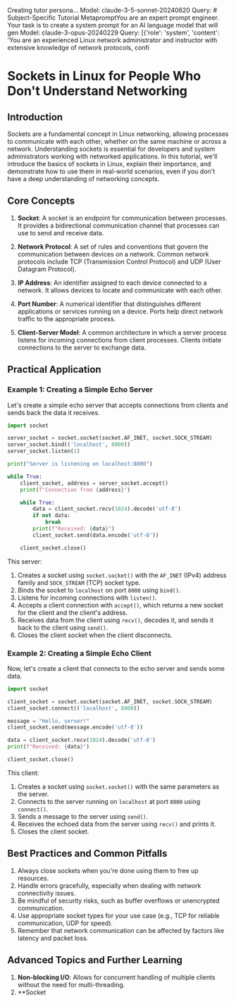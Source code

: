 Creating tutor persona...
Model: claude-3-5-sonnet-20240620   Query: # Subject-Specific Tutorial MetapromptYou are an expert prompt engineer. Your task is to create a system prompt for an AI language model that will gen
Model: claude-3-opus-20240229   Query: [{'role': 'system', 'content': 'You are an experienced Linux network administrator and instructor with extensive knowledge of network protocols, confi
# Sockets in Linux for People Who Don't Understand Networking

## Introduction

Sockets are a fundamental concept in Linux networking, allowing processes to communicate with each other, whether on the same machine or across a network. Understanding sockets is essential for developers and system administrators working with networked applications. In this tutorial, we'll introduce the basics of sockets in Linux, explain their importance, and demonstrate how to use them in real-world scenarios, even if you don't have a deep understanding of networking concepts.

## Core Concepts

1. **Socket**: A socket is an endpoint for communication between processes. It provides a bidirectional communication channel that processes can use to send and receive data.

2. **Network Protocol**: A set of rules and conventions that govern the communication between devices on a network. Common network protocols include TCP (Transmission Control Protocol) and UDP (User Datagram Protocol).

3. **IP Address**: An identifier assigned to each device connected to a network. It allows devices to locate and communicate with each other.

4. **Port Number**: A numerical identifier that distinguishes different applications or services running on a device. Ports help direct network traffic to the appropriate process.

5. **Client-Server Model**: A common architecture in which a server process listens for incoming connections from client processes. Clients initiate connections to the server to exchange data.

## Practical Application

### Example 1: Creating a Simple Echo Server

Let's create a simple echo server that accepts connections from clients and sends back the data it receives.

```python
import socket

server_socket = socket.socket(socket.AF_INET, socket.SOCK_STREAM)
server_socket.bind(('localhost', 8000))
server_socket.listen(1)

print("Server is listening on localhost:8000")

while True:
    client_socket, address = server_socket.accept()
    print(f"Connection from {address}")

    while True:
        data = client_socket.recv(1024).decode('utf-8')
        if not data:
            break
        print(f"Received: {data}")
        client_socket.send(data.encode('utf-8'))

    client_socket.close()
```

This server:
1. Creates a socket using `socket.socket()` with the `AF_INET` (IPv4) address family and `SOCK_STREAM` (TCP) socket type.
2. Binds the socket to `localhost` on port `8000` using `bind()`.
3. Listens for incoming connections with `listen()`.
4. Accepts a client connection with `accept()`, which returns a new socket for the client and the client's address.
5. Receives data from the client using `recv()`, decodes it, and sends it back to the client using `send()`.
6. Closes the client socket when the client disconnects.

### Example 2: Creating a Simple Echo Client

Now, let's create a client that connects to the echo server and sends some data.

```python
import socket

client_socket = socket.socket(socket.AF_INET, socket.SOCK_STREAM)
client_socket.connect(('localhost', 8000))

message = "Hello, server!"
client_socket.send(message.encode('utf-8'))

data = client_socket.recv(1024).decode('utf-8')
print(f"Received: {data}")

client_socket.close()
```

This client:
1. Creates a socket using `socket.socket()` with the same parameters as the server.
2. Connects to the server running on `localhost` at port `8000` using `connect()`.
3. Sends a message to the server using `send()`.
4. Receives the echoed data from the server using `recv()` and prints it.
5. Closes the client socket.

## Best Practices and Common Pitfalls

1. Always close sockets when you're done using them to free up resources.
2. Handle errors gracefully, especially when dealing with network connectivity issues.
3. Be mindful of security risks, such as buffer overflows or unencrypted communication.
4. Use appropriate socket types for your use case (e.g., TCP for reliable communication, UDP for speed).
5. Remember that network communication can be affected by factors like latency and packet loss.

## Advanced Topics and Further Learning

1. **Non-blocking I/O**: Allows for concurrent handling of multiple clients without the need for multi-threading.
2. **Socket
